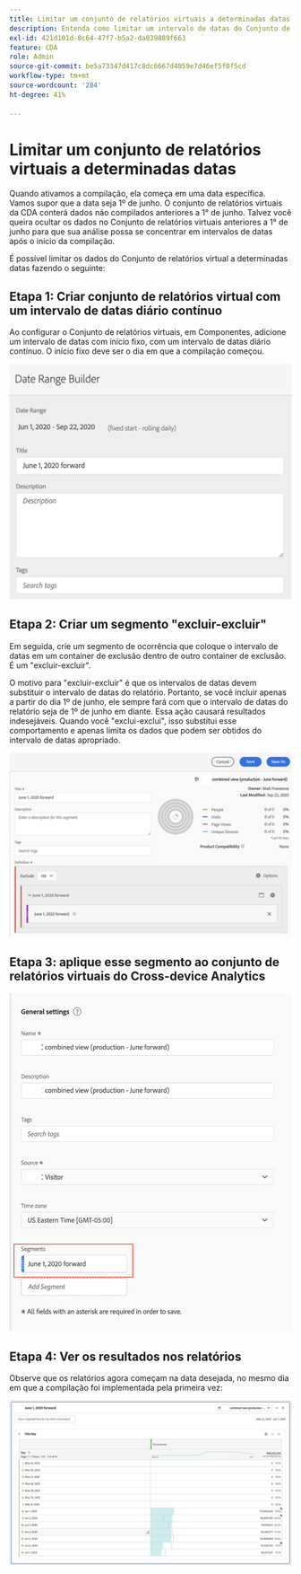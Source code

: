 ```yaml
---
title: Limitar um conjunto de relatórios virtuais a determinadas datas
description: Entenda como limitar um intervalo de datas do Conjunto de relatórios virtual para focalizar apenas dados compilados.
exl-id: 421d101d-8c64-47f7-b5a2-da039889f663
feature: CDA
role: Admin
source-git-commit: be5a73347d417c8dc6667d4059e7d46ef5f0f5cd
workflow-type: tm+mt
source-wordcount: '284'
ht-degree: 41%

---
```


# Limitar um conjunto de relatórios virtuais a determinadas datas

Quando ativamos a compilação, ela começa em uma data específica. Vamos supor que a data seja 1º de junho. O conjunto de relatórios virtuais da CDA conterá dados não compilados anteriores a 1° de junho. Talvez você queira ocultar os dados no Conjunto de relatórios virtuais anteriores a 1° de junho para que sua análise possa se concentrar em intervalos de datas após o início da compilação.

É possível limitar os dados do Conjunto de relatórios virtual a determinadas datas fazendo o seguinte:

## Etapa 1: Criar conjunto de relatórios virtual com um intervalo de datas diário contínuo

Ao configurar o Conjunto de relatórios virtuais, em Componentes, adicione um intervalo de datas com início fixo, com um intervalo de datas diário contínuo. O início fixo deve ser o dia em que a compilação começou.

![](assets/rolling-daily.png)

## Etapa 2: Criar um segmento &quot;excluir-excluir&quot;

Em seguida, crie um segmento de ocorrência que coloque o intervalo de datas em um container de exclusão dentro de outro container de exclusão. É um &quot;excluir-excluir&quot;.

O motivo para &quot;excluir-excluir&quot; é que os intervalos de datas devem substituir o intervalo de datas do relatório. Portanto, se você incluir apenas a partir do dia 1º de junho, ele sempre fará com que o intervalo de datas do relatório seja de 1º de junho em diante. Essa ação causará resultados indesejáveis. Quando você &quot;exclui-exclui&quot;, isso substitui esse comportamento e apenas limita os dados que podem ser obtidos do intervalo de datas apropriado.

![](assets/exclude-exclude.png)

## Etapa 3: aplique esse segmento ao conjunto de relatórios virtuais do Cross-device Analytics

![](assets/apply-segment.png)

## Etapa 4: Ver os resultados nos relatórios

Observe que os relatórios agora começam na data desejada, no mesmo dia em que a compilação foi implementada pela primeira vez:

![](assets/report-limited-dates.png)

